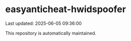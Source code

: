 # easyanticheat-hwidspoofer

Last updated: 2025-06-05 09:36:00

This repository is automatically maintained.
